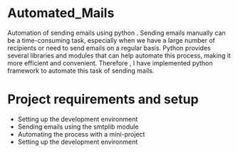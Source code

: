 # Automated_Mails
Automation of sending emails using python .
Sending emails manually can be a time-consuming task, especially when we have a large number of recipients or need to send emails on a regular basis. Python provides several libraries and modules that can help automate this process, making it more efficient and convenient. Therefore , I have implemented python framework to automate this task of sending mails.
# Project requirements and setup
- Setting up the development environment
- Sending emails using the smtplib module
- Automating the process with a mini-project
- Setting up the development environment
